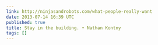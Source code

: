 ```yaml
---
link: http://ninjasandrobots.com/what-people-really-want
date: 2013-07-14 16:39 UTC
published: true
title: Stay in the building. • Nathan Kontny
tags: []
---
```



